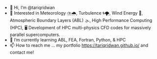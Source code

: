 - 👋 Hi, I’m @tariqridwan
- 👀 Interested in Meteorology ⛈️🌧, Turbulence 🌀🌪, Wind Energy 💨, Atmospheric Boundary Layers (ABL) 🌫, High Performance Computing (HPC), 🖥️ Development of HPC multi-physics CFD codes for massively parallel supercomputers.
- 🌱 I’m currently learning ABL, FEA, Fortran, Python, & HPC
- 📫 How to reach me ... my portfolio https://tariqridwan.github.io/ and contact me!

<!---
tariqridwan/tariqridwan is a ✨ special ✨ repository because its `README.md` (this file) appears on your GitHub profile.
You can click the Preview link to take a look at your changes.
--->
